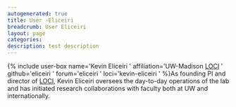 ```yaml
---
autogenerated: true
title: User ›Eliceiri
breadcrumb: User Eliceiri
layout: page
categories: 
description: test description
---
```


{% include user-box name='Kevin Eliceiri ' affiliation='UW-Madison [LOCI](LOCI "wikilink") ' github='eliceiri ' forum='eliceiri ' loci='kevin-eliceiri ' %}As founding PI and director of [LOCI](LOCI "wikilink"), Kevin Eliceiri oversees the day-to-day operations of the lab and has initiated research collaborations with faculty both at UW and internationally.
